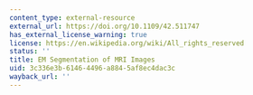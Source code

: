 ```yaml
---
content_type: external-resource
external_url: https://doi.org/10.1109/42.511747
has_external_license_warning: true
license: https://en.wikipedia.org/wiki/All_rights_reserved
status: ''
title: EM Segmentation of MRI Images
uid: 3c336e3b-6146-4496-a884-5af8ec4dac3c
wayback_url: ''
---
```

